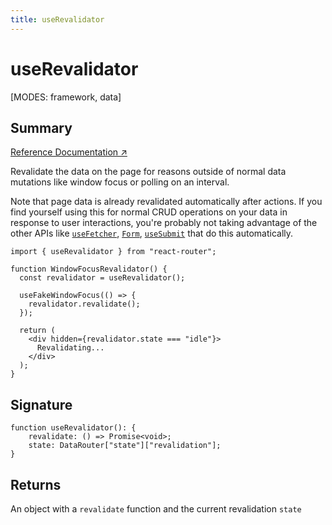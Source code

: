 ```yaml
---
title: useRevalidator
---
```


# useRevalidator

<!--
⚠️ ⚠️ IMPORTANT ⚠️ ⚠️ 

Thank you for helping improve our documentation!

This file is auto-generated from the JSDoc comments in the source
code, so please edit the JSDoc comments in the file below and this
file will be re-generated once those changes are merged.

https://github.com/remix-run/react-router/blob/main/packages/react-router/lib/hooks.tsx
-->

[MODES: framework, data]

## Summary

[Reference Documentation ↗](https://api.reactrouter.com/v7/functions/react_router.useRevalidator.html)

Revalidate the data on the page for reasons outside of normal data mutations
like window focus or polling on an interval.

Note that page data is already revalidated automatically after actions.
If you find yourself using this for normal CRUD operations on your data in
response to user interactions, you're probably not taking advantage of the
other APIs like [`useFetcher`](../hooks/useFetcher), [`Form`](../components/Form), [`useSubmit`](../hooks/useSubmit) that do
this automatically.

```tsx
import { useRevalidator } from "react-router";

function WindowFocusRevalidator() {
  const revalidator = useRevalidator();

  useFakeWindowFocus(() => {
    revalidator.revalidate();
  });

  return (
    <div hidden={revalidator.state === "idle"}>
      Revalidating...
    </div>
  );
}
```

## Signature

```tsx
function useRevalidator(): {
    revalidate: () => Promise<void>;
    state: DataRouter["state"]["revalidation"];
}
```

## Returns

An object with a `revalidate` function and the current revalidation `state`

